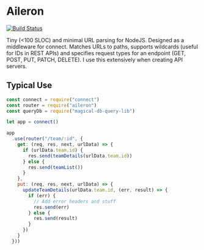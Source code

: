 # Aileron

[![Build Status](https://travis-ci.org/sanjaypojo/aileron.svg?branch=master)](https://travis-ci.org/sanjaypojo/aileron)

Tiny (<100 SLOC) and minimal URL parsing for NodeJS. Designed as a middleware for connect. Matches URLs to paths, supports wildcards (useful for IDs in REST APIs) and specifies request types for an endpoint (GET, POST, PUT, PATCH, DELETE). I use this extensively when creating API servers.

## Typical Use
```javascript
const connect = require("connect")
const router = require("aileron")
const queryDb = require("magical-db-query-lib")

let app = connect()

app
  .use(router("/team/:id", {
    get: (req, res, next, urlData) => {
      if (urlData.team.id) {
        res.send(teamDetails(urlData.team.id))
      } else {
        res.send(teamList())
      }
    },
    put: (req, res, next, urlData) => {
      updateTeamDetails(urlData.team.id, (err, result) => {
        if (err) {
          // Add error headers and stuff
          res.send(err)
        } else {
          res.send(result)
        }
      })
    }
  }))
```
